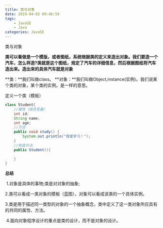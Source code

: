 ```yaml
---
title: 类与对象
date: 2019-04-02 09:46:59
tags:
	- JavaSE
	- Java
categories: JavaSE
---
```


类与对象

**类可以看做是一个模版，或者图纸，系统根据类的定义来造出对象。我们要造一个汽车，怎么样造?类就是这个图纸，规定了汽车的详细信息，然后根据图纸将汽车造出来。造出来的具体汽车就是对象**

**类：**我们叫做class。 **对象：**我们叫做Object,instance(实例)。我们说某个类的对象，某个类的实例。是一样的意思。

定义一个类（模板）

```java
class Student{
	//属性（成员变量）
	int id;
	String name;
	int age;
	//方法
	public void study() {
		System.out.println("我爱学习！");
	}
	//构造方法
	public Student(){
		
	}
}
```





**总结**

​	1.对象是具体的事物;类是对对象的抽象;

​	2.类可以看成一类对象的模板（蓝图），对象可以看成该类的一个具体实例。

​	3.类是用于描述同一类型的对象的一个抽象概念，类中定义了这一类对象所应具有的共同的属性、方法。

​	4.面向对象程序设计的重点是类的设计，而不是对象的设计。 

